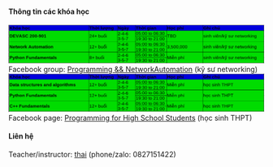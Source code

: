 #### Thông tin các khóa học
![course2](course2.png)               
Facebook group: [Programming && NetworkAutomation](https://www.facebook.com/groups/programmingna2001/) (kỹ sư networking) 
![course1](course1.png)               
Facebook page: [Programming for High School Students](https://www.facebook.com/programminghss/) (học sinh THPT)

#### Liên hệ 
Teacher/instructor: [thai](https://www.facebook.com/thaiquocvo2001) (phone/zalo: 0827151422)                                       

